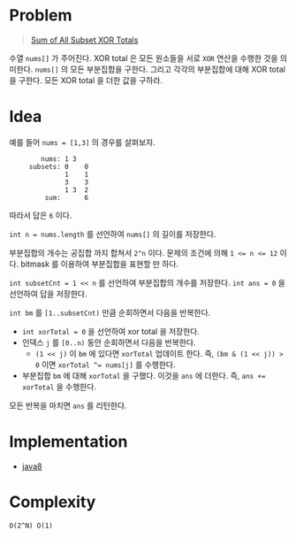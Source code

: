 # Problem

> [Sum of All Subset XOR Totals](https://leetcode.com/problems/sum-of-all-subset-xor-totals/)

수열 `nums[]` 가 주어진다. XOR total 은 모든 원소들을 서로 `XOR`
연산을 수행한 것을 의미한다. `nums[]` 의 모든 부분집합을
구한다. 그리고 각각의 부분집합에 대해 XOR total 을 구한다.  모든 XOR
total 을 더한 값을 구하라.

# Idea

예를 들어 `nums = [1,3]` 의 경우를 살펴보자.

```
        nums: 1 3
     subsets: 0    0
              1    1
              3    3
              1 3  2
         sum:      6
```

따라서 답은 `6` 이다.

`int n = nums.length` 를 선언하여 `nums[]` 의 길이를 저장한다.

부분집합의 개수는 공집합 까지 합쳐서 `2^n` 이다. 문제의 조건에 의해 `1
<= n <= 12` 이다. bitmask 를 이용하여 부분집합을 표현할 만 하다.

`int subsetCnt = 1 << n` 를 선언하여 부분집합의 개수를 저장한다. `int
ans = 0` 을 선언하여 답을 저장한다.

`int bm` 를 `[1..subsetCnt)` 만큼 순회하면서 다음을 반복한다.

* `int xorTotal = 0` 을 선언하여 xor total 을 저장한다.
* 인덱스 `j` 를 `[0..n)` 동안 순회하면서 다음을 반복한다.
  * `(1 << j)` 이 `bm` 에 있다면 `xorTotal` 업데이트 한다. 즉, `(bm &
    (1 << j)) > 0` 이면 `xorTotal ^= nums[j]` 를 수행한다.
* 부분집합 `bm` 에 대해 `xorTotal` 을 구했다. 이것을 `ans` 에
  더한다. 즉, `ans += xorTotal` 을 수행한다.
  
모든 반복을 마치면 `ans` 를 리턴한다.

# Implementation

* [java8](MainApp.java)

# Complexity

```
O(2^N) O(1)
```
